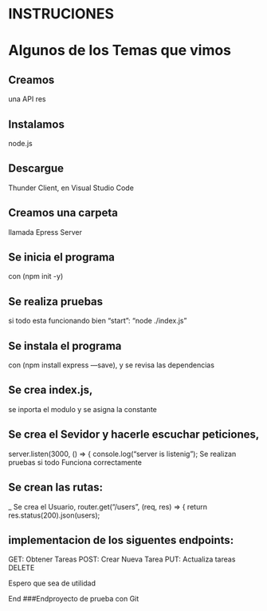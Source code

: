 # INSTRUCIONES

# Algunos de los Temas que vimos

## Creamos
una API res

## Instalamos
node.js

## Descargue
Thunder Client, en Visual Studio Code

## Creamos una carpeta
llamada Epress Server

## Se inicia el programa 
con (npm init -y)

## Se realiza pruebas 
si todo esta funcionando bien “start”: “node ./index.js”

## Se instala el programa
con (npm install express —save), y se revisa las dependencias
## Se crea index.js,
se inporta el modulo y se asigna la constante

## Se crea el Sevidor y hacerle escuchar peticiones,
server.listen(3000, () => {
console.log(“server is listenig”);
Se realizan pruebas si todo Funciona correctamente

## Se crean las rutas:
_ Se crea el Usuario, router.get(“/users”, (req, res) => {
return res.status(200).json(users);

## implementacion de  los siguentes endpoints:
GET: Obtener Tareas
POST: Crear Nueva Tarea
PUT: Actualiza tareas
DELETE


Espero que sea de utilidad

End
###Endproyecto de prueba con Git

